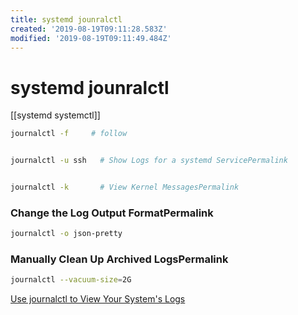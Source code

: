 ```yaml
---
title: systemd jounralctl
created: '2019-08-19T09:11:28.583Z'
modified: '2019-08-19T09:11:49.484Z'
---
```


# systemd jounralctl

[[systemd systemctl]]

```sh
journalctl -f     # follow


journalctl -u ssh   # Show Logs for a systemd ServicePermalink


journalctl -k       # View Kernel MessagesPermalink
```


### Change the Log Output FormatPermalink

```sh
journalctl -o json-pretty
```


### Manually Clean Up Archived LogsPermalink

```sh
journalctl --vacuum-size=2G
```


[Use journalctl to View Your System's Logs](https://www.linode.com/docs/quick-answers/linux/how-to-use-journalctl/)
